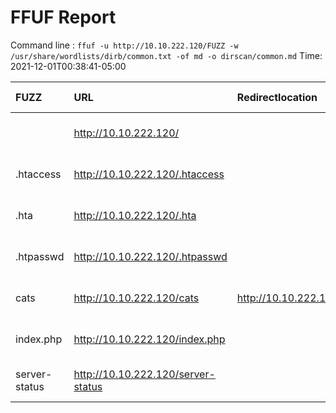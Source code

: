 # FFUF Report

  Command line : `ffuf -u http://10.10.222.120/FUZZ -w /usr/share/wordlists/dirb/common.txt -of md -o dirscan/common.md`
  Time: 2021-12-01T00:38:41-05:00

  | FUZZ | URL | Redirectlocation | Position | Status Code | Content Length | Content Words | Content Lines | Content Type | ResultFile |
  | :- | :-- | :--------------- | :---- | :------- | :---------- | :------------- | :------------ | :--------- | :----------- |
  |  | http://10.10.222.120/ |  | 1 | 200 | 418 | 71 | 20 | text/html; charset=UTF-8 |  |
  | .htaccess | http://10.10.222.120/.htaccess |  | 12 | 403 | 278 | 20 | 10 | text/html; charset=iso-8859-1 |  |
  | .hta | http://10.10.222.120/.hta |  | 11 | 403 | 278 | 20 | 10 | text/html; charset=iso-8859-1 |  |
  | .htpasswd | http://10.10.222.120/.htpasswd |  | 13 | 403 | 278 | 20 | 10 | text/html; charset=iso-8859-1 |  |
  | cats | http://10.10.222.120/cats | http://10.10.222.120/cats/ | 789 | 301 | 313 | 20 | 10 | text/html; charset=iso-8859-1 |  |
  | index.php | http://10.10.222.120/index.php |  | 2021 | 200 | 418 | 71 | 20 | text/html; charset=UTF-8 |  |
  | server-status | http://10.10.222.120/server-status |  | 3588 | 403 | 278 | 20 | 10 | text/html; charset=iso-8859-1 |  |
  